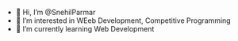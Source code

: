- 👋 Hi, I’m @SnehilParmar
- 👀 I’m interested in WEeb Development, Competitive Programming 
- 🌱 I’m currently learning Web Development

<!---
SnehilParmar/SnehilParmar is a ✨ special ✨ repository because its `README.md` (this file) appears on your GitHub profile.
You can click the Preview link to take a look at your changes.
--->
